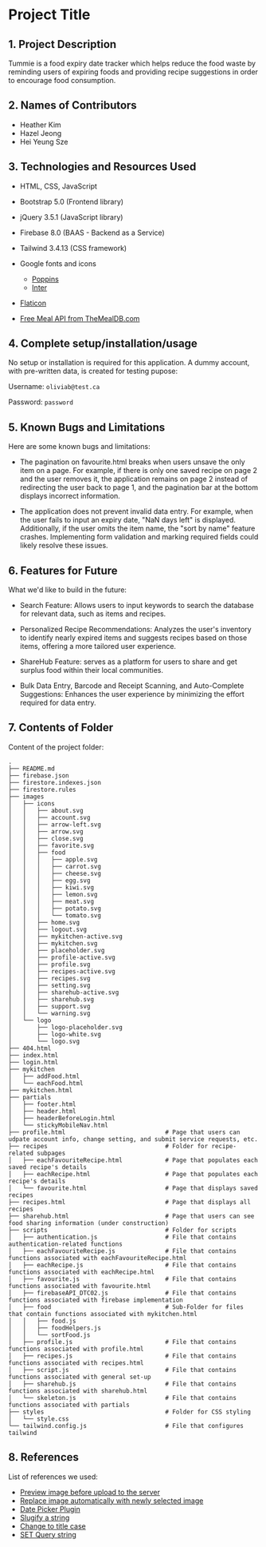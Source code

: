 # Project Title

## 1. Project Description

Tummie is a food expiry date tracker which helps reduce the food waste by reminding users of expiring foods and providing recipe suggestions in order to encourage food consumption.

## 2. Names of Contributors

- Heather Kim
- Hazel Jeong
- Hei Yeung Sze
	
## 3. Technologies and Resources Used

- HTML, CSS, JavaScript
- Bootstrap 5.0 (Frontend library)
- jQuery 3.5.1 (JavaScript library)
- Firebase 8.0 (BAAS - Backend as a Service)
- Tailwind 3.4.13 (CSS framework)
- Google fonts and icons
    - [Poppins](https://fonts.google.com/specimen/Poppins)
    - [Inter](https://fonts.google.com/specimen/Inter)

- [Flaticon](https://www.flaticon.com/)
- [Free Meal API from TheMealDB.com](https://www.themealdb.com/api.php)

## 4. Complete setup/installation/usage

No setup or installation is required for this application. A dummy account, with pre-written data, is created for testing pupose:

Username: `oliviab@test.ca`

Password: `password`

## 5. Known Bugs and Limitations

Here are some known bugs and limitations:

- The pagination on favourite.html breaks when users unsave the only item on a page. For example, if there is only one saved recipe on page 2 and the user removes it, the application remains on page 2 instead of redirecting the user back to page 1, and the pagination bar at the bottom displays incorrect information.

- The application does not prevent invalid data entry. For example, when the user fails to input an expiry date, "NaN days left" is displayed. Additionally, if the user omits the item name, the "sort by name" feature crashes. Implementing form validation and marking required fields could likely resolve these issues.


## 6. Features for Future

What we'd like to build in the future:

- Search Feature: Allows users to input keywords to search the database for relevant data, such as items and recipes.

- Personalized Recipe Recommendations: Analyzes the user's inventory to identify nearly expired items and suggests recipes based on those items, offering a more tailored user experience.

- ShareHub Feature: serves as a platform for users to share and get surplus food within their local communities.

- Bulk Data Entry, Barcode and Receipt Scanning, and Auto-Complete Suggestions: Enhances the user experience by minimizing the effort required for data entry.

## 7. Contents of Folder

Content of the project folder:

```
.
├── README.md
├── firebase.json
├── firestore.indexes.json
├── firestore.rules
├── images
│   ├── icons
│   │   ├── about.svg
│   │   ├── account.svg
│   │   ├── arrow-left.svg
│   │   ├── arrow.svg
│   │   ├── close.svg
│   │   ├── favorite.svg
│   │   ├── food
│   │   │   ├── apple.svg
│   │   │   ├── carrot.svg
│   │   │   ├── cheese.svg
│   │   │   ├── egg.svg
│   │   │   ├── kiwi.svg
│   │   │   ├── lemon.svg
│   │   │   ├── meat.svg
│   │   │   ├── potato.svg
│   │   │   └── tomato.svg
│   │   ├── home.svg
│   │   ├── logout.svg
│   │   ├── mykitchen-active.svg
│   │   ├── mykitchen.svg
│   │   ├── placeholder.svg
│   │   ├── profile-active.svg
│   │   ├── profile.svg
│   │   ├── recipes-active.svg
│   │   ├── recipes.svg
│   │   ├── setting.svg
│   │   ├── sharehub-active.svg
│   │   ├── sharehub.svg
│   │   ├── support.svg
│   │   └── warning.svg
│   └── logo
│       ├── logo-placeholder.svg
│       ├── logo-white.svg
│       └── logo.svg
├── 404.html
├── index.html
├── login.html
├── mykitchen
│   ├── addFood.html
│   └── eachFood.html
├── mykitchen.html
├── partials
│   ├── footer.html
│   ├── header.html
│   ├── headerBeforeLogin.html
│   └── stickyMobileNav.html
├── profile.html                            # Page that users can udpate account info, change setting, and submit service requests, etc.
├── recipes                                 # Folder for recipe-related subpages
│   ├── eachFavouriteRecipe.html            # Page that populates each saved recipe's details
│   ├── eachRecipe.html                     # Page that populates each recipe's details
│   └── favourite.html                      # Page that displays saved recipes 
├── recipes.html                            # Page that displays all recipes
├── sharehub.html                           # Page that users can see food sharing information (under construction)
├── scripts                                 # Folder for scripts
│   ├── authentication.js                   # File that contains authentication-related functions
│   ├── eachFavouriteRecipe.js              # File that contains functions associated with eachFavouriteRecipe.html
│   ├── eachRecipe.js                       # File that contains functions associated with eachRecipe.html
│   ├── favourite.js                        # File that contains functions associated with favourite.html
│   ├── firebaseAPI_DTC02.js                # File that contains functions associated with firebase implementation
│   ├── food                                # Sub-Folder for files that contain functions associated with mykitchen.html
│   │   ├── food.js
│   │   ├── foodHelpers.js
│   │   └── sortFood.js
│   ├── profile.js                          # File that contains functions associated with profile.html
│   ├── recipes.js                          # File that contains functions associated with recipes.html
│   ├── script.js                           # File that contains functions associated with general set-up
│   ├── sharehub.js                         # File that contains functions associated with sharehub.html
│   └── skeleton.js                         # File that contains functions associated with partials
├── styles                                  # Folder for CSS styling
│   └── style.css
└── tailwind.config.js                      # File that configures tailwind
```

## 8. References

List of references we used:

- [Preview image before upload to the server](https://javascript.plainenglish.io/how-to-preview-image-before-upload-in-jquery-daca0849e00c)
- [Replace image automatically with newly selected image]()
- [Date Picker Plugin](https://gijgo.com/datepicker/example/bootstrap-5)
- [Slugify a string](https://dev.to/bybydev/how-to-slugify-a-string-in-javascript-4o9n)
- [Change to title case](https://dev.to/ypdev19/ways-to-title-case-strings-with-javascript-1dpe)
- [SET Query string](https://zgadzaj.com/development/javascript/how-to-change-url-query-parameter-with-javascript-only)
